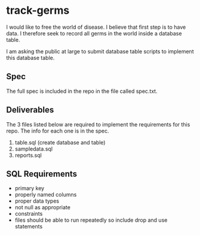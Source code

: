 # track-germs
I would like to free the world of disease. I believe that first step is to have data. I therefore seek to record all germs in the world inside a database table.

I am asking the public at large to submit database table scripts to implement this database table.

## Spec
The full spec is included in the repo in the file called spec.txt.

## Deliverables
The 3 files listed below are required to implement the requirements for this repo. The info for each one is in the spec.
1. table.sql (create database and table)
2. sampledata.sql
3. reports.sql

## SQL Requirements
- primary key
- properly named columns
- proper data types
- not null as appropriate
- constraints
- files should be able to run repeatedly so include drop and use statements
